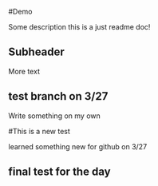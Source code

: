 #Demo

Some description
this is a just readme doc!

## Subheader

More text

## test branch on 3/27

Write something on my own

#This is a new test

learned something new for github on 3/27

## final test for the day
